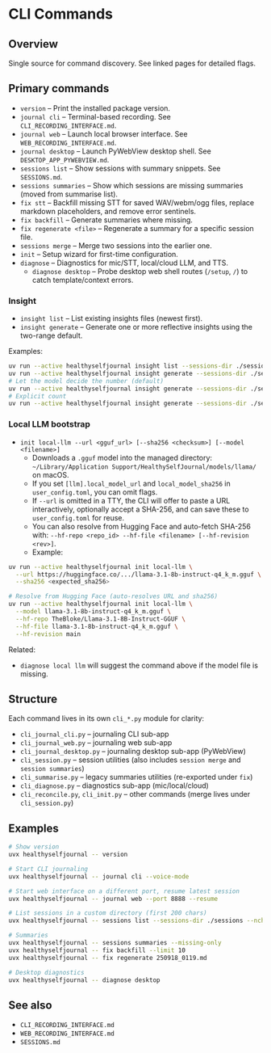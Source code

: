 # CLI Commands

## Overview
Single source for command discovery. See linked pages for detailed flags.

## Primary commands

- `version` – Print the installed package version.
- `journal cli` – Terminal-based recording. See `CLI_RECORDING_INTERFACE.md`.
- `journal web` – Launch local browser interface. See `WEB_RECORDING_INTERFACE.md`.
- `journal desktop` – Launch PyWebView desktop shell. See `DESKTOP_APP_PYWEBVIEW.md`.
- `sessions list` – Show sessions with summary snippets. See `SESSIONS.md`.
- `sessions summaries` – Show which sessions are missing summaries (moved from summarise list).
- `fix stt` – Backfill missing STT for saved WAV/webm/ogg files, replace markdown placeholders, and remove error sentinels.
- `fix backfill` – Generate summaries where missing.
- `fix regenerate <file>` – Regenerate a summary for a specific session file.
- `sessions merge` – Merge two sessions into the earlier one.
- `init` – Setup wizard for first-time configuration.
- `diagnose` – Diagnostics for mic/STT, local/cloud LLM, and TTS.
  - `diagnose desktop` – Probe desktop web shell routes (`/setup`, `/`) to catch template/context errors.

### Insight

- `insight list` – List existing insights files (newest first).
- `insight generate` – Generate one or more reflective insights using the two-range default.

Examples:

```bash
uv run --active healthyselfjournal insight list --sessions-dir ./sessions
uv run --active healthyselfjournal insight generate --sessions-dir ./sessions --llm-model anthropic:claude-sonnet-4:20250514:thinking
# Let the model decide the number (default)
uv run --active healthyselfjournal insight generate --sessions-dir ./sessions
# Explicit count
uv run --active healthyselfjournal insight generate --sessions-dir ./sessions --count 3
```

### Local LLM bootstrap

- `init local-llm --url <gguf_url> [--sha256 <checksum>] [--model <filename>]`
  - Downloads a `.gguf` model into the managed directory:
    `~/Library/Application Support/HealthySelfJournal/models/llama/` on macOS.
  - If you set `[llm].local_model_url` and `local_model_sha256` in `user_config.toml`, you can omit flags.
  - If `--url` is omitted in a TTY, the CLI will offer to paste a URL interactively,
    optionally accept a SHA-256, and can save these to `user_config.toml` for reuse.
  - You can also resolve from Hugging Face and auto-fetch SHA-256 with:
    `--hf-repo <repo_id> --hf-file <filename> [--hf-revision <rev>]`.
  - Example:

```bash
uv run --active healthyselfjournal init local-llm \
  --url https://huggingface.co/.../llama-3.1-8b-instruct-q4_k_m.gguf \
  --sha256 <expected_sha256>
```

```bash
# Resolve from Hugging Face (auto-resolves URL and sha256)
uv run --active healthyselfjournal init local-llm \
  --model llama-3.1-8b-instruct-q4_k_m.gguf \
  --hf-repo TheBloke/Llama-3.1-8B-Instruct-GGUF \
  --hf-file llama-3.1-8b-instruct-q4_k_m.gguf \
  --hf-revision main
```

Related:
- `diagnose local llm` will suggest the command above if the model file is missing.

## Structure

Each command lives in its own `cli_*.py` module for clarity:
- `cli_journal_cli.py` – journaling CLI sub-app
- `cli_journal_web.py` – journaling web sub-app
- `cli_journal_desktop.py` – journaling desktop sub-app (PyWebView)
- `cli_session.py` – session utilities (also includes `session merge` and `session summaries`)
- `cli_summarise.py` – legacy summaries utilities (re-exported under `fix`)
- `cli_diagnose.py` – diagnostics sub-app (mic/local/cloud)
- `cli_reconcile.py`, `cli_init.py` – other commands (merge lives under `cli_session.py`)

## Examples

```bash
# Show version
uvx healthyselfjournal -- version

# Start CLI journaling
uvx healthyselfjournal -- journal cli --voice-mode

# Start web interface on a different port, resume latest session
uvx healthyselfjournal -- journal web --port 8888 --resume

# List sessions in a custom directory (first 200 chars)
uvx healthyselfjournal -- sessions list --sessions-dir ./sessions --nchars 200

# Summaries
uvx healthyselfjournal -- sessions summaries --missing-only
uvx healthyselfjournal -- fix backfill --limit 10
uvx healthyselfjournal -- fix regenerate 250918_0119.md

# Desktop diagnostics
uvx healthyselfjournal -- diagnose desktop
```

## See also

- `CLI_RECORDING_INTERFACE.md`
- `WEB_RECORDING_INTERFACE.md`
- `SESSIONS.md`
